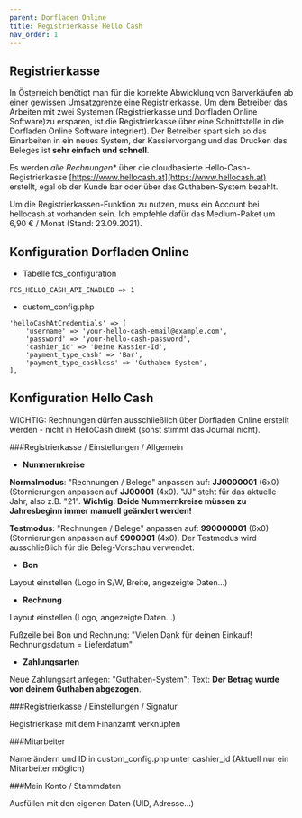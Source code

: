 ```yaml
---
parent: Dorfladen Online
title: Registrierkasse Hello Cash
nav_order: 1
---
```


## Registrierkasse

In Österreich benötigt man für die korrekte Abwicklung von Barverkäufen ab einer gewissen Umsatzgrenze eine Registrierkasse. Um dem Betreiber das Arbeiten mit zwei Systemen (Registrierkasse und Dorfladen Online Software)zu ersparen, ist die Registrierkasse über eine Schnittstelle in die Dorfladen Online Software integriert). Der Betreiber spart sich so das Einarbeiten in ein neues System, der Kassiervorgang und das Drucken des Beleges ist **sehr einfach und schnell**.

Es werden *alle Rechnungen** über die cloudbasierte Hello-Cash-Registrierkasse [https://www.hellocash.at](https://www.hellocash.at) erstellt, egal ob der Kunde bar oder über das Guthaben-System bezahlt.

Um die Registrierkassen-Funktion zu nutzen, muss ein Account bei hellocash.at vorhanden sein. Ich empfehle dafür das Medium-Paket um 6,90 € / Monat (Stand: 23.09.2021).


## Konfiguration Dorfladen Online

* Tabelle fcs_configuration

```
FCS_HELLO_CASH_API_ENABLED => 1
```

* custom_config.php

```
'helloCashAtCredentials' => [
    'username' => 'your-hello-cash-email@example.com',
    'password' => 'your-hello-cash-password',
    'cashier_id' => 'Deine Kassier-Id',
    'payment_type_cash' => 'Bar',
    'payment_type_cashless' => 'Guthaben-System',
],
```

## Konfiguration Hello Cash

WICHTIG: Rechnungen dürfen ausschließlich über Dorfladen Online erstellt werden - nicht in HelloCash direkt (sonst stimmt das Journal nicht).

###Registrierkasse / Einstellungen / Allgemein

* **Nummernkreise**

**Normalmodus**: "Rechnungen / Belege" anpassen auf: **JJ0000001** (6x0) (Stornierungen anpassen auf **JJ00001** (4x0). "JJ" steht für das aktuelle Jahr, also z.B. "21". **Wichtig: Beide Nummernkreise müssen zu Jahresbeginn immer manuell geändert werden!**

**Testmodus**: "Rechnungen / Belege" anpassen auf: **990000001** (6x0) (Stornierungen anpassen auf **9900001** (4x0). Der Testmodus wird ausschließlich für die Beleg-Vorschau verwendet.

* **Bon**

Layout einstellen (Logo in S/W, Breite, angezeigte Daten...)

* **Rechnung**

Layout einstellen (Logo, angezeigte Daten...)

Fußzeile bei Bon und Rechnung: "Vielen Dank für deinen Einkauf! Rechnungsdatum = Lieferdatum"

* **Zahlungsarten**

Neue Zahlungsart anlegen: "Guthaben-System": Text: **Der Betrag wurde von deinem Guthaben abgezogen**.


###Registrierkasse / Einstellungen / Signatur

Registrierkase mit dem Finanzamt verknüpfen


###Mitarbeiter

Name ändern und ID in custom_config.php unter cashier_id (Aktuell nur ein Mitarbeiter möglich)


###Mein Konto / Stammdaten

Ausfüllen mit den eigenen Daten (UID, Adresse...)
